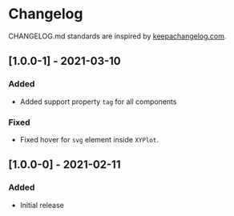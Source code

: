# Changelog

CHANGELOG.md standards are inspired by [keepachangelog.com](https://keepachangelog.com/en/1.0.0/).

## [1.0.0-1] - 2021-03-10

### Added

- Added support property `tag` for all components

### Fixed

- Fixed hover for `svg` element inside `XYPlot`.

## [1.0.0-0] - 2021-02-11

### Added

- Initial release
